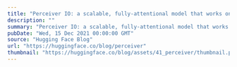 ```yaml
---
title: "Perceiver IO: a scalable, fully-attentional model that works on any modality"
description: ""
summary: "Perceiver IO: a scalable, fully-attentional model that works on any modality TLDR We've added Percei..."
pubDate: "Wed, 15 Dec 2021 00:00:00 GMT"
source: "Hugging Face Blog"
url: "https://huggingface.co/blog/perceiver"
thumbnail: "https://huggingface.co/blog/assets/41_perceiver/thumbnail.png"
---
```


